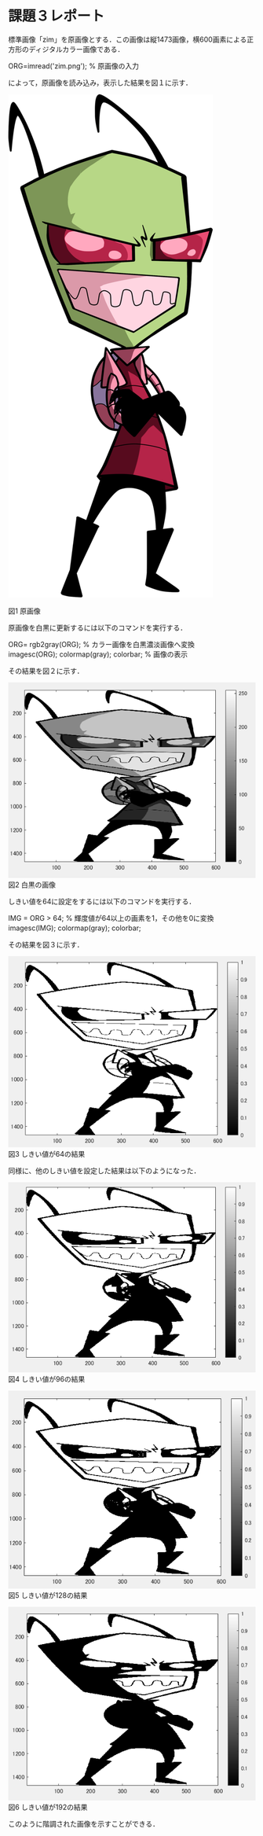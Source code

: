 # 課題３レポート

標準画像「zim」を原画像とする．この画像は縦1473画像，横600画素による正方形のディジタルカラー画像である．

ORG=imread('zim.png'); % 原画像の入力  

によって，原画像を読み込み，表示した結果を図１に示す．

![原画像](https://github.com/movedfour54/lecture_image_processing/blob/master/image/zim.png?raw=true)  

図1 原画像

原画像を白黒に更新するには以下のコマンドを実行する．

ORG= rgb2gray(ORG); % カラー画像を白黒濃淡画像へ変換                     
imagesc(ORG); colormap(gray); colorbar; % 画像の表示                   


その結果を図２に示す．

![原画像](https://github.com/movedfour54/lecture_image_processing/blob/master/image/kadai%203-1.png?raw=true)  
図2 白黒の画像

しきい値を64に設定をするには以下のコマンドを実行する．

IMG = ORG > 64; % 輝度値が64以上の画素を1，その他を0に変換          
imagesc(IMG); colormap(gray); colorbar;　　　　　　　　　　　　　　　

その結果を図３に示す．

![原画像](https://github.com/movedfour54/lecture_image_processing/blob/master/image/kadai%203-2.png?raw=true)  
図3 しきい値が64の結果

同様に、他のしきい値を設定した結果は以下のようになった．

![原画像](https://github.com/movedfour54/lecture_image_processing/blob/master/image/kadai%203-3.png?raw=true)  
図4 しきい値が96の結果

![原画像](https://github.com/movedfour54/lecture_image_processing/blob/master/image/kadai%203-4.png?raw=true)  
図5 しきい値が128の結果

![原画像](https://github.com/movedfour54/lecture_image_processing/blob/master/image/kadai%203-5.png?raw=true)  
図6 しきい値が192の結果



このように階調された画像を示すことができる．
